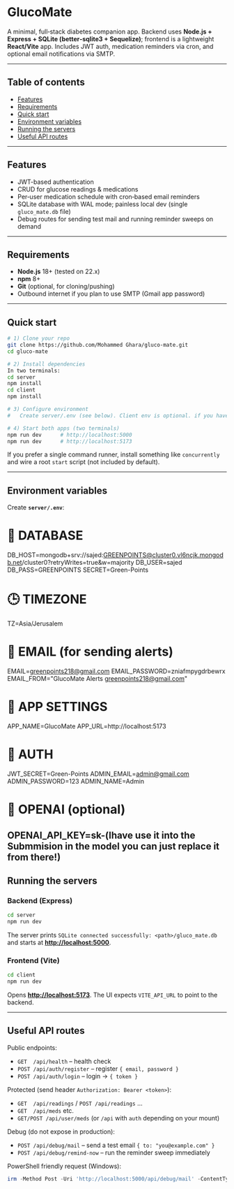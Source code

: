 # GlucoMate

A minimal, full‑stack diabetes companion app. Backend uses **Node.js + Express + SQLite (better‑sqlite3 + Sequelize)**; frontend is a lightweight **React/Vite** app. Includes JWT auth, medication reminders via cron, and optional email notifications via SMTP.

---

## Table of contents

* [Features](#features)
* [Requirements](#requirements)
* [Quick start](#quick-start)
* [Environment variables](#environment-variables)
* [Running the servers](#running-the-servers)
* [Useful API routes](#useful-api-routes)



---

## Features

* JWT-based authentication
* CRUD for glucose readings & medications
* Per‑user medication schedule with cron‑based email reminders
* SQLite database with WAL mode; painless local dev (single `gluco_mate.db` file)
* Debug routes for sending test mail and running reminder sweeps on demand



---

## Requirements

* **Node.js** 18+ (tested on 22.x)
* **npm** 8+
* **Git** (optional, for cloning/pushing)
* Outbound internet if you plan to use SMTP (Gmail app password)

---

## Quick start

```bash
# 1) Clone your repo
git clone https://github.com/Mohammed Ghara/gluco-mate.git
cd gluco-mate

# 2) Install dependencies
In two terminals:
cd server
npm install
cd client
npm install

# 3) Configure environment
#   Create server/.env (see below). Client env is optional. if you have two ..

# 4) Start both apps (two terminals)
npm run dev      # http://localhost:5000
npm run dev      # http://localhost:5173
```

If you prefer a single command runner, install something like `concurrently` and wire a root `start` script (not included by default).

---

## Environment variables

Create **`server/.env`**:
# 🧠 DATABASE
DB_HOST=mongodb+srv://sajed:GREENPOINTS@cluster0.vl6ncjk.mongodb.net/cluster0?retryWrites=true&w=majority
DB_USER=sajed
DB_PASS=GREENPOINTS
SECRET=Green-Points
# 🕒 TIMEZONE
TZ=Asia/Jerusalem
# 📧 EMAIL (for sending alerts)
EMAIL=greenpoints218@gmail.com
EMAIL_PASSWORD=zniafmpygdrbewrx
EMAIL_FROM="GlucoMate Alerts <greenpoints218@gmail.com>"
# 🧩 APP SETTINGS
APP_NAME=GlucoMate
APP_URL=http://localhost:5173
# 🔐 AUTH
JWT_SECRET=Green-Points
ADMIN_EMAIL=admin@gmail.com
ADMIN_PASSWORD=123
ADMIN_NAME=Admin

# 🤖 OPENAI (optional)
OPENAI_API_KEY=sk-(Ihave use it into the Submmision in the model you can just replace it from there!)
---

## Running the servers

### Backend (Express)

```bash
cd server
npm run dev
```

The server prints `SQLite connected successfully: <path>/gluco_mate.db` and starts at **[http://localhost:5000](http://localhost:5000)**.

### Frontend (Vite)

```bash
cd client
npm run dev
```

Opens **[http://localhost:5173](http://localhost:5173)**. The UI expects `VITE_API_URL` to point to the backend.

---

## Useful API routes

Public endpoints:

* `GET  /api/health` – health check
* `POST /api/auth/register` – register `{ email, password }`
* `POST /api/auth/login` – login → `{ token }`

Protected (send header `Authorization: Bearer <token>`):

* `GET  /api/readings` / `POST /api/readings` …
* `GET  /api/meds` etc.
* `GET/POST /api/user/meds` (or `/api` with `auth` depending on your mount)

Debug (do not expose in production):

* `POST /api/debug/mail` – send a test email `{ to: "you@example.com" }`
* `POST /api/debug/remind-now` – run the reminder sweep immediately

PowerShell friendly request (Windows):

```powershell
irm -Method Post -Uri 'http://localhost:5000/api/debug/mail' -ContentType 'application/json' -Body '{ "to": "you@example.com" }'
```

